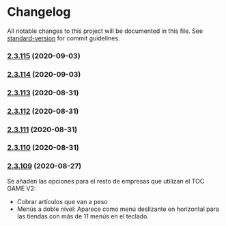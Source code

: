 # Changelog

All notable changes to this project will be documented in this file. See [standard-version](https://github.com/conventional-changelog/standard-version) for commit guidelines.

### [2.3.115](https://github.com/dobleamarilla/tocGameV2/compare/v2.3.114...v2.3.115) (2020-09-03)

### [2.3.114](https://github.com/dobleamarilla/tocGameV2/compare/v2.3.113...v2.3.114) (2020-09-03)

### [2.3.113](https://github.com/dobleamarilla/tocGameV2/compare/v2.3.112...v2.3.113) (2020-08-31)

### [2.3.112](https://github.com/dobleamarilla/tocGameV2/compare/v2.3.111...v2.3.112) (2020-08-31)

### [2.3.111](https://github.com/dobleamarilla/tocGameV2/compare/v2.3.110...v2.3.111) (2020-08-31)

### [2.3.110](https://github.com/dobleamarilla/tocGameV2/compare/v2.3.109...v2.3.110) (2020-08-31)

### [2.3.109](https://github.com/dobleamarilla/tocGameV2/compare/v2.3.108...v2.3.109) (2020-08-27)

Se añaden las opciones para el resto de empresas que utilizan el TOC GAME V2:
- Cobrar artículos que van a peso
- Menús a doble nivel: Aparece como menú deslizante en horizontal para las tiendas con más de 11 menús en el teclado.